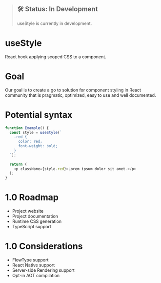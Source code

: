 > ## 🛠 Status: In Development
> useStyle is currently in development.

# useStyle
React hook applying scoped CSS to a component.

# Goal
Our goal is to create a go to solution for component styling in React community that is pragmatic, optimized, easy to use and well documented. 

# Potential syntax

```javascript
function Example() {
  const style = useStyle(`
    .red {
      color: red;
      font-weight: bold;
    }
  `);
  
  return (
    <p className={style.red}>Lorem ipsum dolor sit amet.</p>
  );
}
```

# 1.0 Roadmap
* Project website
* Project documentation
* Runtime CSS generation
* TypeScript support 

# 1.0 Considerations
* FlowType support
* React Native support
* Server-side Rendering support
* Opt-in AOT compilation


